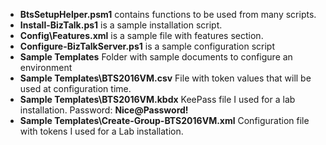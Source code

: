 - **BtsSetupHelper.psm1** contains functions to be used from many scripts.
- **Install-BizTalk.ps1** is a sample installation script.
- **Config\Features.xml** is a sample file with features section.
- **Configure-BizTalkServer.ps1** is a sample configuration script
- **Sample Templates** Folder with sample documents to configure an environment
- **Sample Templates\BTS2016VM.csv** File with token values that will be used at configuration time.
- **Sample Templates\BTS2016VM.kbdx** KeePass file I used for a lab installation. Password: **Nice@Password!**
- **Sample Templates\Create-Group-BTS2016VM.xml** Configuration file with tokens I used for a Lab installation.
